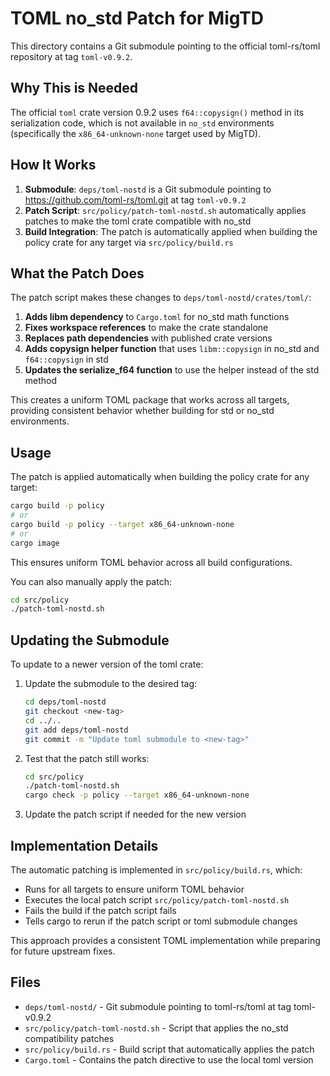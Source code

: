 # TOML no_std Patch for MigTD

This directory contains a Git submodule pointing to the official toml-rs/toml repository at tag `toml-v0.9.2`.

## Why This is Needed

The official `toml` crate version 0.9.2 uses `f64::copysign()` method in its serialization code, which is not available in `no_std` environments (specifically the `x86_64-unknown-none` target used by MigTD).

## How It Works

1. **Submodule**: `deps/toml-nostd` is a Git submodule pointing to https://github.com/toml-rs/toml.git at tag `toml-v0.9.2`
2. **Patch Script**: `src/policy/patch-toml-nostd.sh` automatically applies patches to make the toml crate compatible with no_std
3. **Build Integration**: The patch is automatically applied when building the policy crate for any target via `src/policy/build.rs`

## What the Patch Does

The patch script makes these changes to `deps/toml-nostd/crates/toml/`:

1. **Adds libm dependency** to `Cargo.toml` for no_std math functions
2. **Fixes workspace references** to make the crate standalone
3. **Replaces path dependencies** with published crate versions
4. **Adds copysign helper function** that uses `libm::copysign` in no_std and `f64::copysign` in std
5. **Updates the serialize_f64 function** to use the helper instead of the std method

This creates a uniform TOML package that works across all targets, providing consistent behavior whether building for std or no_std environments.

## Usage

The patch is applied automatically when building the policy crate for any target:
```bash
cargo build -p policy
# or
cargo build -p policy --target x86_64-unknown-none
# or
cargo image
```

This ensures uniform TOML behavior across all build configurations.

You can also manually apply the patch:
```bash
cd src/policy
./patch-toml-nostd.sh
```

## Updating the Submodule

To update to a newer version of the toml crate:

1. Update the submodule to the desired tag:
   ```bash
   cd deps/toml-nostd
   git checkout <new-tag>
   cd ../..
   git add deps/toml-nostd
   git commit -m "Update toml submodule to <new-tag>"
   ```

2. Test that the patch still works:
   ```bash
   cd src/policy
   ./patch-toml-nostd.sh
   cargo check -p policy --target x86_64-unknown-none
   ```

3. Update the patch script if needed for the new version

## Implementation Details

The automatic patching is implemented in `src/policy/build.rs`, which:
- Runs for all targets to ensure uniform TOML behavior
- Executes the local patch script `src/policy/patch-toml-nostd.sh`
- Fails the build if the patch script fails
- Tells cargo to rerun if the patch script or toml submodule changes

This approach provides a consistent TOML implementation while preparing for future upstream fixes.

## Files

- `deps/toml-nostd/` - Git submodule pointing to toml-rs/toml at tag toml-v0.9.2
- `src/policy/patch-toml-nostd.sh` - Script that applies the no_std compatibility patches
- `src/policy/build.rs` - Build script that automatically applies the patch
- `Cargo.toml` - Contains the patch directive to use the local toml version
